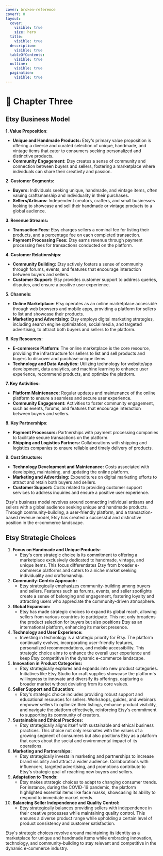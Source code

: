 ```yaml
---
cover: broken-reference
coverY: 0
layout:
  cover:
    visible: true
    size: hero
  title:
    visible: true
  description:
    visible: true
  tableOfContents:
    visible: true
  outline:
    visible: true
  pagination:
    visible: true
---
```


# 📙 Chapter Three

## Etsy Business Model

**1. Value Proposition:**

* **Unique and Handmade Products:** Etsy's primary value proposition is offering a diverse and curated selection of unique, handmade, and vintage items that cater to consumers seeking personalized and distinctive products.
* **Community Engagement:** Etsy creates a sense of community and connection between buyers and sellers, fostering a marketplace where individuals can share their creativity and passion.

**2. Customer Segments:**

* **Buyers:** Individuals seeking unique, handmade, and vintage items, often valuing craftsmanship and individuality in their purchases.
* **Sellers/Artisans:** Independent creators, crafters, and small businesses looking to showcase and sell their handmade or vintage products to a global audience.

**3. Revenue Streams:**

* **Transaction Fees:** Etsy charges sellers a nominal fee for listing their products, and a percentage fee on each completed transaction.
* **Payment Processing Fees:** Etsy earns revenue through payment processing fees for transactions conducted on the platform.

**4. Customer Relationships:**

* **Community Building:** Etsy actively fosters a sense of community through forums, events, and features that encourage interaction between buyers and sellers.
* **Customer Support:** Etsy provides customer support to address queries, disputes, and ensure a positive user experience.

**5. Channels:**

* **Online Marketplace:** Etsy operates as an online marketplace accessible through web browsers and mobile apps, providing a platform for sellers to list and showcase their products.
* **Marketing and Advertising:** Etsy employs digital marketing strategies, including search engine optimization, social media, and targeted advertising, to attract both buyers and sellers to the platform.

**6. Key Resources:**

* **E-commerce Platform:** The online marketplace is the core resource, providing the infrastructure for sellers to list and sell products and buyers to discover and purchase unique items.
* **Technology and Data Analytics:** Utilizing technology for website/app development, data analytics, and machine learning to enhance user experience, recommend products, and optimize the platform.

**7. Key Activities:**

* **Platform Maintenance:** Regular updates and maintenance of the online platform to ensure a seamless and secure user experience.
* **Community Engagement:** Activities to foster community engagement, such as events, forums, and features that encourage interaction between buyers and sellers.

**8. Key Partnerships:**

* **Payment Processors:** Partnerships with payment processing companies to facilitate secure transactions on the platform.
* **Shipping and Logistics Partners:** Collaborations with shipping and logistics companies to ensure reliable and timely delivery of products.

**9. Cost Structure:**

* **Technology Development and Maintenance:** Costs associated with developing, maintaining, and updating the online platform.
* **Marketing and Advertising:** Expenditures on digital marketing efforts to attract and retain both buyers and sellers.
* **Customer Support:** Costs related to providing customer support services to address inquiries and ensure a positive user experience.

Etsy's business model revolves around connecting individual artisans and sellers with a global audience seeking unique and handmade products. Through community-building, a user-friendly platform, and a transaction-based revenue model, Etsy has created a successful and distinctive position in the e-commerce landscape.

## Etsy Strategic Choices

1. **Focus on Handmade and Unique Products:**
   * Etsy's core strategic choice is its commitment to offering a marketplace exclusively dedicated to handmade, vintage, and unique items. This focus differentiates Etsy from broader e-commerce platforms and caters to a niche market seeking individuality and craftsmanship.
2. **Community-Centric Approach:**
   * Etsy strategically emphasizes community-building among buyers and sellers. Features such as forums, events, and seller spotlights create a sense of belonging and engagement, fostering loyalty and attracting users who appreciate the community-driven atmosphere.
3. **Global Expansion:**
   * Etsy has made strategic choices to expand its global reach, allowing sellers from various countries to participate. This not only broadens the product selection for buyers but also positions Etsy as an international platform, enhancing its market presence.
4. **Technology and User Experience:**
   * Investing in technology is a strategic priority for Etsy. The platform continually evolves, incorporating user-friendly features, personalized recommendations, and mobile accessibility. This strategic choice aims to enhance the overall user experience and keep Etsy competitive in the dynamic e-commerce landscape.
5. **Innovation in Product Categories:**
   * Etsy strategically explores and expands into new product categories. Initiatives like Etsy Studio for craft supplies showcase the platform's willingness to innovate and diversify its offerings, capturing a broader market without deviating from its core values.
6. **Seller Support and Education:**
   * Etsy's strategic choice includes providing robust support and educational resources for sellers. Workshops, guides, and webinars empower sellers to optimize their listings, enhance product visibility, and navigate the platform effectively, reinforcing Etsy's commitment to supporting its community of creators.
7. **Sustainable and Ethical Practices:**
   * Etsy strategically aligns itself with sustainable and ethical business practices. This choice not only resonates with the values of a growing segment of consumers but also positions Etsy as a platform that cares about the social and environmental impact of its operations.
8. **Marketing and Partnerships:**
   * Etsy strategically invests in marketing and partnerships to increase brand visibility and attract a wider audience. Collaborations with influencers, targeted advertising, and promotions contribute to Etsy's strategic goal of reaching new buyers and sellers.
9. **Adaptation to Trends:**
   * Etsy makes strategic choices to adapt to changing consumer trends. For instance, during the COVID-19 pandemic, the platform highlighted essential items like face masks, showcasing its ability to respond to immediate market needs.
10. **Balancing Seller Independence and Quality Control:**
    * Etsy strategically balances providing sellers with independence in their creative processes while maintaining quality control. This ensures a diverse product range while upholding a certain level of product consistency and customer satisfaction.

Etsy's strategic choices revolve around maintaining its identity as a marketplace for unique and handmade items while embracing innovation, technology, and community-building to stay relevant and competitive in the dynamic e-commerce industry.

